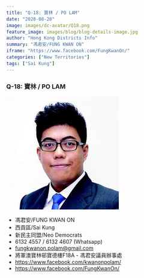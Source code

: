 ```yaml
---
title: "Q-18: 寶林 / PO LAM"
date: "2020-08-20"
image: images/dc-avatar/Q18.png
feature_image: images/blog/blog-details-image.jpg
author: "Hong Kong Districts Info"
summary: "馮君安/FUNG KWAN ON"
iframe: "https://www.facebook.com/FungKwanOn/"
categories: ["New Territories"]
tags: ["Sai Kung"]
---
```


### Q-18: 寶林 / PO LAM  
![](/images/dc-avatar/Q18.png)  

 - 馮君安/FUNG KWAN ON  
 - 西貢區/Sai Kung  
 - 新民主同盟/Neo Democrats  
 - 6132 4557 / 6132 4607 (Whatsapp)  
 - fungkwanon.polam@gmail.com  
 - 將軍澳寶林邨寶德樓F18A - 馮君安議員辦事處  
 - https://www.facebook.com/kwanonpolam/  
 - https://www.facebook.com/FungKwanOn/

